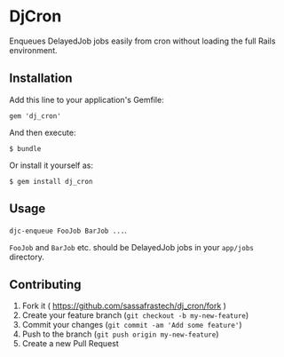 # DjCron

Enqueues DelayedJob jobs easily from cron without loading the full Rails environment.

## Installation

Add this line to your application's Gemfile:

    gem 'dj_cron'

And then execute:

    $ bundle

Or install it yourself as:

    $ gem install dj_cron

## Usage

`djc-enqueue FooJob BarJob ...`.

`FooJob` and `BarJob` etc. should be DelayedJob jobs in your `app/jobs` directory.

## Contributing

1. Fork it ( https://github.com/sassafrastech/dj_cron/fork )
2. Create your feature branch (`git checkout -b my-new-feature`)
3. Commit your changes (`git commit -am 'Add some feature'`)
4. Push to the branch (`git push origin my-new-feature`)
5. Create a new Pull Request
